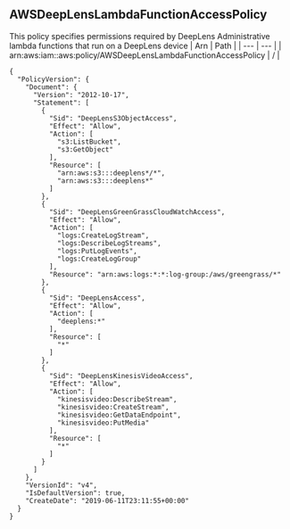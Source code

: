
## AWSDeepLensLambdaFunctionAccessPolicy
This policy specifies permissions required by DeepLens Administrative lambda functions that run on a DeepLens device
| Arn | Path |
| --- | --- |
| arn:aws:iam::aws:policy/AWSDeepLensLambdaFunctionAccessPolicy | / |
```
{
  "PolicyVersion": {
    "Document": {
      "Version": "2012-10-17",
      "Statement": [
        {
          "Sid": "DeepLensS3ObjectAccess",
          "Effect": "Allow",
          "Action": [
            "s3:ListBucket",
            "s3:GetObject"
          ],
          "Resource": [
            "arn:aws:s3:::deeplens*/*",
            "arn:aws:s3:::deeplens*"
          ]
        },
        {
          "Sid": "DeepLensGreenGrassCloudWatchAccess",
          "Effect": "Allow",
          "Action": [
            "logs:CreateLogStream",
            "logs:DescribeLogStreams",
            "logs:PutLogEvents",
            "logs:CreateLogGroup"
          ],
          "Resource": "arn:aws:logs:*:*:log-group:/aws/greengrass/*"
        },
        {
          "Sid": "DeepLensAccess",
          "Effect": "Allow",
          "Action": [
            "deeplens:*"
          ],
          "Resource": [
            "*"
          ]
        },
        {
          "Sid": "DeepLensKinesisVideoAccess",
          "Effect": "Allow",
          "Action": [
            "kinesisvideo:DescribeStream",
            "kinesisvideo:CreateStream",
            "kinesisvideo:GetDataEndpoint",
            "kinesisvideo:PutMedia"
          ],
          "Resource": [
            "*"
          ]
        }
      ]
    },
    "VersionId": "v4",
    "IsDefaultVersion": true,
    "CreateDate": "2019-06-11T23:11:55+00:00"
  }
}
```
